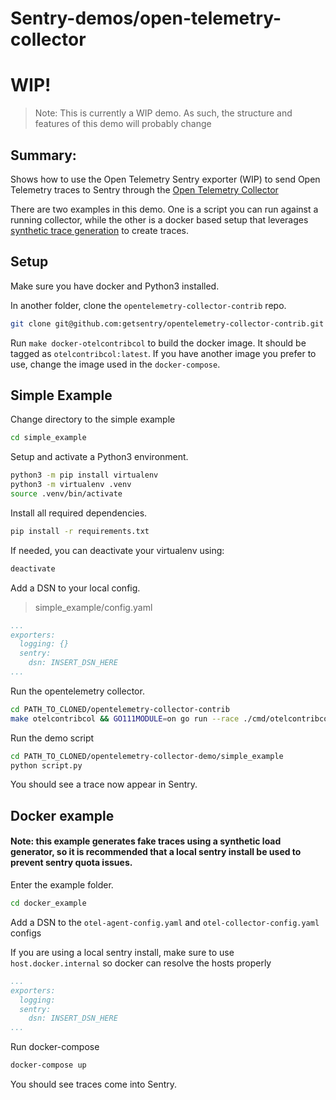 # Sentry-demos/open-telemetry-collector

# WIP!

> Note: This is currently a WIP demo. As such, the structure and features of this demo will probably change

## Summary:
Shows how to use the Open Telemetry Sentry exporter (WIP) to send Open Telemetry traces to Sentry through the [Open Telemetry Collector](https://github.com/open-telemetry/opentelemetry-collector)

There are two examples in this demo. One is a script you can run against a running collector, while the other is a docker based setup that leverages [synthetic trace generation](https://github.com/Omnition/synthetic-load-generator) to create traces.

## Setup

Make sure you have docker and Python3 installed.

In another folder, clone the `opentelemetry-collector-contrib` repo.

```bash
git clone git@github.com:getsentry/opentelemetry-collector-contrib.git
```

Run `make docker-otelcontribcol` to build the docker image. It should be tagged as `otelcontribcol:latest`. If you have another image you prefer to use, change the image used in the `docker-compose`.

## Simple Example

Change directory to the simple example

```bash
cd simple_example
```

Setup and activate a Python3 environment.

```bash
python3 -m pip install virtualenv
python3 -m virtualenv .venv
source .venv/bin/activate
```

Install all required dependencies.

```bash
pip install -r requirements.txt
```

If needed, you can deactivate your virtualenv using:

```bash
deactivate
```

Add a DSN to your local config.

> simple_example/config.yaml
```yaml
...
exporters:
  logging: {}
  sentry:
    dsn: INSERT_DSN_HERE
...
```

Run the opentelemetry collector.

```bash
cd PATH_TO_CLONED/opentelemetry-collector-contrib
make otelcontribcol && GO111MODULE=on go run --race ./cmd/otelcontribcol/... --config "PATH_TO/opentelemetry-collector-demo/simple_example/config.yaml"  --metrics-addr "localhost:1337"
```

Run the demo script

```bash
cd PATH_TO_CLONED/opentelemetry-collector-demo/simple_example
python script.py
```

You should see a trace now appear in Sentry.

## Docker example

#### Note: this example generates fake traces using a synthetic load generator, so it is recommended that a local sentry install be used to prevent sentry quota issues. 

Enter the example folder.

```bash
cd docker_example
```

Add a DSN to the `otel-agent-config.yaml` and `otel-collector-config.yaml` configs

If you are using a local sentry install, make sure to use `host.docker.internal` so docker can resolve the hosts properly

```yaml
...
exporters:
  logging:
  sentry:
    dsn: INSERT_DSN_HERE
...
```

Run docker-compose

```bash
docker-compose up
```

You should see traces come into Sentry.
